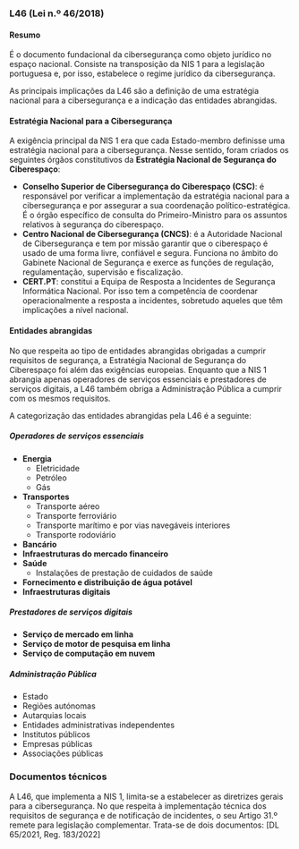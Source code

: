 ### L46 (Lei n.º 46/2018)
#### Resumo
É o documento fundacional da cibersegurança como objeto jurídico no espaço nacional. Consiste na transposição da NIS 1 para a legislação portuguesa e, por isso, estabelece o regime jurídico da cibersegurança. 

As principais implicações da L46 são a definição de uma estratégia nacional para a cibersegurança e a indicação das entidades abrangidas.
#### Estratégia Nacional para a Cibersegurança
A exigência principal da NIS 1 era que cada Estado-membro definisse uma estratégia nacional para a cibersegurança. Nesse sentido, foram criados os seguintes órgãos constitutivos da **Estratégia Nacional de Segurança do Ciberespaço**:
- **Conselho Superior de Cibersegurança do Ciberespaço (CSC)**: é responsável por verificar a implementação da estratégia nacional para a cibersegurança e por assegurar a sua coordenação político-estratégica. É o órgão específico de consulta do Primeiro-Ministro para os assuntos relativos à segurança do ciberespaço.
- **Centro Nacional de Cibersegurança (CNCS)**: é a Autoridade Nacional de Cibersegurança e tem por missão garantir que o ciberespaço é usado de uma forma livre, confiável e segura. Funciona no âmbito do Gabinete Nacional de Segurança e exerce as funções de regulação, regulamentação, supervisão e fiscalização.
- **CERT.PT**: constitui a Equipa de Resposta a Incidentes de Segurança Informática Nacional. Por isso tem a competência de coordenar operacionalmente a resposta a incidentes, sobretudo aqueles que têm implicações a nível nacional.
#### Entidades abrangidas
No que respeita ao tipo de entidades abrangidas obrigadas a cumprir requisitos de segurança, a Estratégia Nacional de Segurança do Ciberespaço foi além das exigências europeias. Enquanto que a NIS 1 abrangia apenas operadores de serviços essenciais e prestadores de serviços digitais, a L46 também obriga a Administração Pública a cumprir com os mesmos requisitos.

A categorização das entidades abrangidas pela L46 é a seguinte:
##### Operadores de serviços essenciais
- **Energia**
	- Eletricidade
	- Petróleo
	- Gás
- **Transportes**
	- Transporte aéreo
	- Transporte ferroviário
	- Transporte marítimo e por vias navegáveis interiores
	- Transporte rodoviário
- **Bancário**
- **Infraestruturas do mercado financeiro**
- **Saúde**
	- Instalações de prestação de cuidados de saúde
- **Fornecimento e distribuição de água potável**
- **Infraestruturas digitais**
##### Prestadores de serviços digitais
- **Serviço de mercado em linha**
- **Serviço de motor de pesquisa em linha**
- **Serviço de computação em nuvem**
##### Administração Pública
- Estado
- Regiões autónomas
- Autarquias locais
- Entidades administrativas independentes
- Institutos públicos
- Empresas públicas
- Associações públicas
### Documentos técnicos
A L46, que implementa a NIS 1, limita-se a estabelecer as diretrizes gerais para a cibersegurança. No que respeita à implementação técnica dos requisitos de segurança e de notificação de incidentes, o seu Artigo 31.º remete para legislação complementar. Trata-se de dois documentos: [DL 65/2021, Reg. 183/2022]